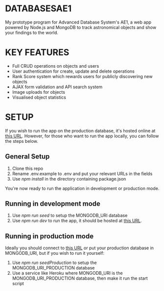 # DATABASESAE1
My prototype program for Advanced Database System's AE1, a web app powered by Node.js and MongoDB to track astronomical objects and show your findings to the world.

# KEY FEATURES
<ul>
    <li>Full CRUD operations on objects and users</li>
    <li>User authentication for create, update and delete operations</li>
    <li>Rank Score system which rewards users for publicly discovering new objects</li>
    <li>AJAX form validation and API search system</li>
    <li>Image uploads for objects</li>
    <li>Visualised object statistics</li>
</ul>

# SETUP
If you wish to run the app on the production database, it's hosted online at [this URL](https://skywatchers.herokuapp.com/). However, for those who want to run the app locally, you can follow the steps below.

## General Setup
<ol>
    <li>Clone this repo</li>
    <li>Rename .env.example to .env and put your relevant URLs in the fields</li>
    <li>Use <i>npm install</i> in the directory containing package.json</li>
</ol>

You're now ready to run the application in development or production mode.

## Running in development mode
<ol>
    <li>Use <i>npm run seed</i> to setup the MONGODB_URI database</li>
    <li>Use <i>npm run dev</i> to run the app, it should be hosted at <a href="http://localhost:2020/">this URL</a>.</li>
</ol>

## Running in production mode
Ideally you should connect to [this URL](https://skywatchers.herokuapp.com/) or put your production database in MONGODB_URI, but if you wish to run it yourself:
<ol>
    <li>Use <i>npm run seedProduction</i> to setup the MONGODB_URI_PRODUCTION database</li>
    <li>Use a service like Heroku where MONGODB_URI is the MONGODB_URI_PRODUCTION database, then make it run the start script</li>
</ol>
